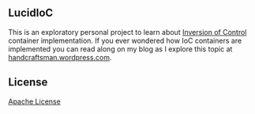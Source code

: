 ## LucidIoC

This is an exploratory personal project to learn about [Inversion of Control][wikipedia] container 
implementation. If you ever wondered how IoC containers are implemented
you can read along on my blog as I explore this topic at [handcraftsman.wordpress.com][wordpress].

## License

[Apache License][apachelicense]

[apachelicense]: http://www.opensource.org/licenses/apache2.0.php
[wordpress]: http://handcraftsman.wordpress.com/category/lucidioc/
[wikipedia]: http://en.wikipedia.org/wiki/Inversion_of_control